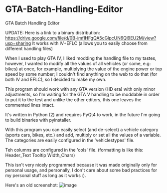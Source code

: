 # GTA-Batch-Handling-Editor
GTA Batch Handling Editor

UPDATE: Here is a link to a binary distribution: https://drive.google.com/file/d/0B-imfIHFgQA5cGlpcUN6Ql9EU2M/view?usp=sharing
It works with IV+EFLC (allows you to easily choose from different handling files)

When I used to play GTA IV, I liked modding the handling file to my tastes, however, I wanted to modify all the values of all vehicles (or some, e.g: bikes) at once, for example, multiplying the value of the engine power or top speed by some number; I couldn't find anything on the web to do that (for both IV and EFLC), so I decided to make my own.

This program should work with any GTA version (HD era) with only minor adjustments, so I'm waiting for the GTA V handling to be moddable in order to put it to the test and unlike the other editors, this one leaves the commented lines intact.

It's written in Python (2) and requires PyQt4 to work, in the future I'm going to build binaries with pyinstaller.

With this program you can easily select (and de-select) a vehicle category (sports cars, bikes, etc.) and add, multiply or set all the values of a variable. The categories are easily configured in the 'vehiclestypes' file.

Teh columns are configured in the 'cols' file. (formatting is like this: Header_Text Tooltip Width_Chars)

This isn't very nicely programmed because it was made originally only for personal usage, and personally, I don't care about some bad practices for my personal stuff as long as it works :).

Here's an old screenshot:
![image](https://fungamesreactor.files.wordpress.com/2015/05/sshot1.png)
